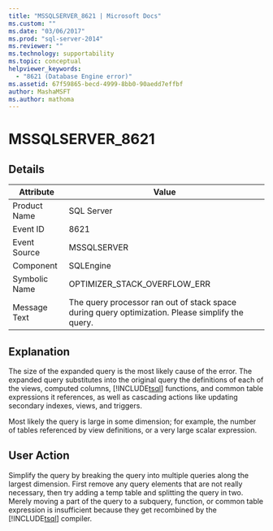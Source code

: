 ```yaml
---
title: "MSSQLSERVER_8621 | Microsoft Docs"
ms.custom: ""
ms.date: "03/06/2017"
ms.prod: "sql-server-2014"
ms.reviewer: ""
ms.technology: supportability
ms.topic: conceptual
helpviewer_keywords: 
  - "8621 (Database Engine error)"
ms.assetid: 67f59865-becd-4999-8bb0-90aedd7effbf
author: MashaMSFT
ms.author: mathoma
---
```

# MSSQLSERVER_8621
    
## Details  
  
|Attribute|Value|  
|-|-|  
|Product Name|SQL Server|  
|Event ID|8621|  
|Event Source|MSSQLSERVER|  
|Component|SQLEngine|  
|Symbolic Name|OPTIMIZER_STACK_OVERFLOW_ERR|  
|Message Text|The query processor ran out of stack space during query optimization. Please simplify the query.|  
  
## Explanation  
 The size of the expanded query is the most likely cause of the error. The expanded query substitutes into the original query the definitions of each of the views, computed columns, [!INCLUDE[tsql](../../includes/tsql-md.md)] functions, and common table expressions it references, as well as cascading actions like updating secondary indexes, views, and triggers.  
  
 Most likely the query is large in some dimension; for example, the number of tables referenced by view definitions, or a very large scalar expression.  
  
## User Action  
 Simplify the query by breaking the query into multiple queries along the largest dimension. First remove any query elements that are not really necessary, then try adding a temp table and splitting the query in two.  Merely moving a part of the query to a subquery, function, or common table expression is insufficient because they get recombined by the [!INCLUDE[tsql](../../includes/tsql-md.md)] compiler.  
  
  
